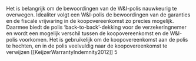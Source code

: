 Het is belangrijk om de bewoordingen van de W&I-polis nauwkeurig te overwegen. Idealiter volgt een W&I-polis de bewoordingen van de garanties en de fiscale vrijwaring in de koopovereenkomst zo precies mogelijk. Daarmee biedt de polis ‘back-to-back’-dekking voor de verzekeringnemer en wordt een mogelijk verschil tussen de koopovereenkomst en de W&I-polis voorkomen. Het is gebruikelijk om de koopovereenkomst aan de polis te hechten, en in de polis veelvuldig naar de koopovereenkomst te verwijzen  [[KeijzerWarrantyIndemnity2012]] 5